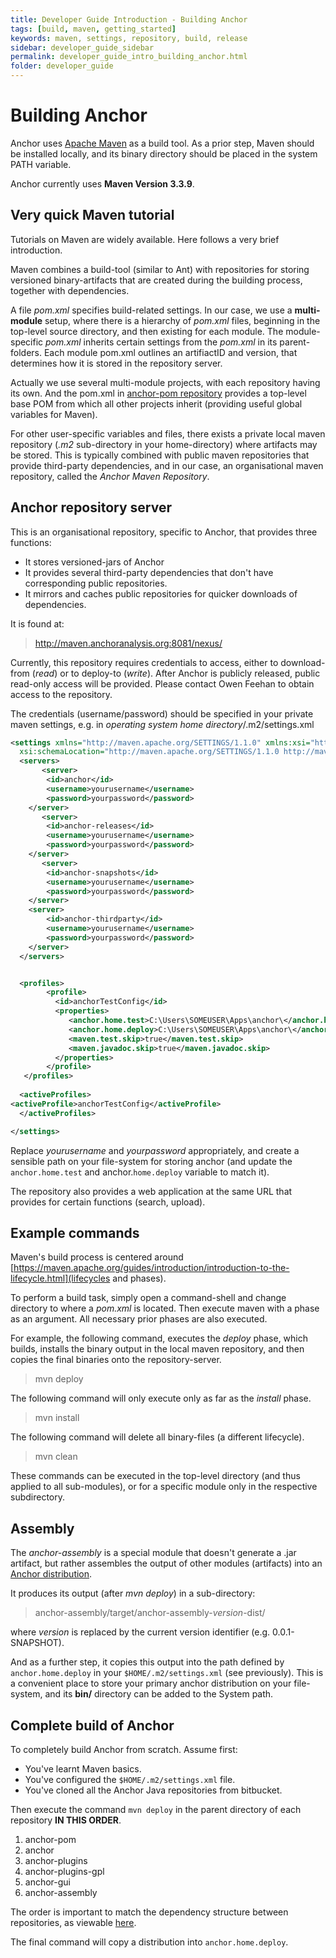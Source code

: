 ```yaml
---
title: Developer Guide Introduction - Building Anchor
tags: [build, maven, getting_started]
keywords: maven, settings, repository, build, release
sidebar: developer_guide_sidebar
permalink: developer_guide_intro_building_anchor.html
folder: developer_guide
---
```


# Building Anchor

Anchor uses [Apache Maven](https://maven.apache.org/) as a build tool. As a prior step, Maven should be installed locally, and its binary directory should be placed in the system PATH variable.

Anchor currently uses **Maven Version 3.3.9**.

## Very quick Maven tutorial

Tutorials on Maven are widely available. Here follows a very brief introduction.

Maven combines a build-tool (similar to Ant) with repositories for storing versioned binary-artifacts that are created during the building process, together with dependencies.

A file *pom.xml* specifies build-related settings. In our case, we use a **multi-module** setup, where there is a hierarchy of *pom.xml* files, beginning in the top-level source directory, and then existing for each module. The module-specific *pom.xml* inherits certain settings from the *pom.xml* in its parent-folders.
Each module pom.xml outlines an artifiactID and version, that determines how it is stored in the repository server.

Actually we use several multi-module projects, with each repository having its own. And the pom.xml in [anchor-pom repository](https://bitbucket.org/anchorimageanalysis/anchor-pom/src/master/) provides a top-level base POM from which all other projects inherit (providing useful global variables for Maven).

For other user-specific variables and files, there exists a private local maven repository (*.m2* sub-directory in your home-directory) where artifacts may be stored. This is typically combined with public maven repositories that provide third-party dependencies, and in our case, an organisational maven repository, called the *Anchor Maven Repository*.

## Anchor repository server

This is an organisational repository, specific to Anchor, that provides three functions:

 * It stores versioned-jars of Anchor
 * It provides several third-party dependencies that don't have corresponding public repositories.
 * It mirrors and caches public repositories for quicker downloads of dependencies.

It is found at:
> http://maven.anchoranalysis.org:8081/nexus/

Currently, this repository requires credentials to access, either to download-from (*read*) or to deploy-to (*write*). After Anchor is publicly released, public read-only access will be provided. Please contact Owen Feehan to obtain access to the repository.

The credentials (username/password) should be specified in your private maven settings, e.g. in *operating system home directory*/.m2/settings.xml

```xml
<settings xmlns="http://maven.apache.org/SETTINGS/1.1.0" xmlns:xsi="http://www.w3.org/2001/XMLSchema-instance"
  xsi:schemaLocation="http://maven.apache.org/SETTINGS/1.1.0 http://maven.apache.org/xsd/settings-1.1.0.xsd">
  <servers>
       <server>
		<id>anchor</id>
		<username>yourusername</username>
		<password>yourpassword</password>
	</server>
       <server>
		<id>anchor-releases</id>
		<username>yourusername</username>
		<password>yourpassword</password>
	</server>
       <server>
		<id>anchor-snapshots</id>
		<username>yourusername</username>
		<password>yourpassword</password>
	</server>
	<server>
		<id>anchor-thirdparty</id>
		<username>yourusername</username>
		<password>yourpassword</password>
	</server>
  </servers>


  <profiles>
	    <profile>
	      <id>anchorTestConfig</id>
	      <properties>
		     <anchor.home.test>C:\Users\SOMEUSER\Apps\anchor\</anchor.home.test>
		     <anchor.home.deploy>C:\Users\SOMEUSER\Apps\anchor\</anchor.home.deploy>
		     <maven.test.skip>true</maven.test.skip>
		     <maven.javadoc.skip>true</maven.javadoc.skip>
	      </properties>
	    </profile>
   </profiles>
 
  <activeProfiles>
<activeProfile>anchorTestConfig</activeProfile>
  </activeProfiles>

</settings>
```

Replace *yourusername* and *yourpassword* appropriately, and create a sensible path on your file-system for storing anchor (and update the ```anchor.home.test``` and anchor.```home.deploy``` variable to match it).

The repository also provides a web application at the same URL that provides for certain functions (search, upload).


## Example commands

Maven's build process is centered around [https://maven.apache.org/guides/introduction/introduction-to-the-lifecycle.html](lifecycles and phases).

To perform a build task, simply open a command-shell and change directory to where a *pom.xml* is located. Then execute maven with a phase as an argument. All necessary prior phases are also executed.

For example, the following command, executes the *deploy* phase, which builds, installs the binary output in the local maven repository, and then copies the final binaries onto the repository-server.
> mvn deploy

The following command will only execute only as far as the *install* phase.
> mvn install

The following command will delete all binary-files (a different lifecycle).
> mvn clean

These commands can be executed in the top-level directory (and thus applied to all sub-modules), or for a specific module only in the respective subdirectory.


## Assembly

The *anchor-assembly* is a special module that doesn't generate a .jar artifact, but rather assembles the output of other modules (artifacts) into an [Anchor distribution](ARCHITECTURE.md).

It produces its output (after *mvn deploy*) in a sub-directory:
> anchor-assembly/target/anchor-assembly-*version*-dist/

where *version* is replaced by the current version identifier (e.g. 0.0.1-SNAPSHOT).

And as a further step, it copies this output into the path defined by ```anchor.home.deploy``` in your ```$HOME/.m2/settings.xml``` (see previously). This is a convenient place to store your primary anchor distribution on your file-system, and its **bin/** directory can be added to the System path.

## Complete build of Anchor

To completely build Anchor from scratch. Assume first:

* You've learnt Maven basics.
* You've configured the ```$HOME/.m2/settings.xml``` file.
* You've cloned all the Anchor Java repositories from bitbucket.

Then execute the command ```mvn deploy``` in the parent directory of each repository **IN THIS ORDER**.

1. anchor-pom
2. anchor
3. anchor-plugins
4. anchor-plugins-gpl
5. anchor-gui
6. anchor-assembly

The order is important to match the dependency structure between repositories, as viewable [here](https://bitbucket.org/anchorimageanalysis/anchor/wiki/Architecture%20of%20Anchor).

The final command will copy a distribution into ```anchor.home.deploy```.